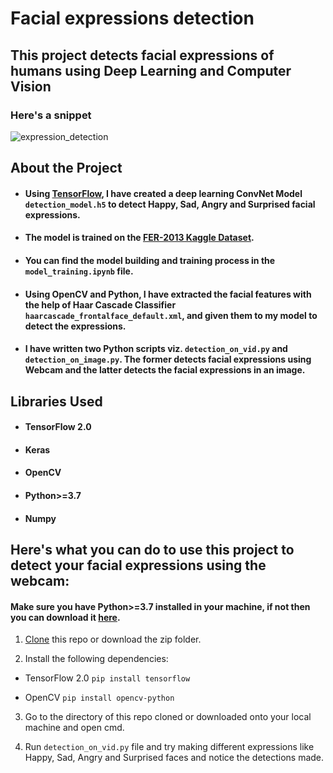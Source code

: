 # Facial expressions detection
## This project detects facial expressions of humans using Deep Learning and Computer Vision

### Here's a snippet

![expression_detection](https://user-images.githubusercontent.com/61016383/94587769-afa85680-02a0-11eb-897f-ffe8d88becbe.gif)

## About the Project
  
  - #### Using [TensorFlow](https://www.tensorflow.org/), I have created a deep learning ConvNet Model `detection_model.h5` to detect Happy, Sad, Angry and Surprised facial expressions.
  
  
  - #### The model is trained on the [FER-2013 Kaggle Dataset](https://www.kaggle.com/msambare/fer2013).
  
  
  - #### You can find the model building and training process in the `model_training.ipynb` file.
  
  
  - #### Using OpenCV and Python, I have extracted the facial features with the help of Haar Cascade Classifier `haarcascade_frontalface_default.xml`, and given them to my model to detect the expressions.
  
  
  - #### I have written two Python scripts viz. `detection_on_vid.py` and `detection_on_image.py`. The former detects facial expressions using Webcam and the latter detects the    facial expressions in an image. 
  
  
## Libraries Used

  - #### TensorFlow 2.0
  
  - #### Keras
  
  - #### OpenCV
  
  - #### Python>=3.7
  
  - #### Numpy
  
  
## Here's what you can do to use this project to detect your facial expressions using the webcam:
#### Make sure you have Python>=3.7 installed in your machine, if not then you can download it [here](https://www.python.org/).

  1. [Clone](https://docs.github.com/en/github/creating-cloning-and-archiving-repositories/cloning-a-repository) this repo or download the zip folder.
  
  2. Install the following dependencies:
    
   - TensorFlow 2.0 `pip install tensorflow`
     
   - OpenCV `pip install opencv-python`
    
  3. Go to the directory of this repo cloned or downloaded onto your local machine and open cmd.
  
  4. Run `detection_on_vid.py` file and try making different expressions like Happy, Sad, Angry and Surprised faces and notice the detections made. 

